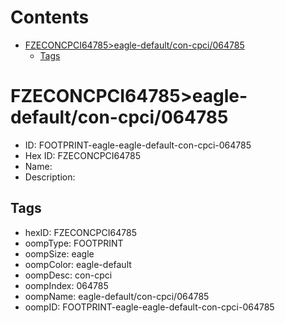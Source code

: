 



Contents
========

* [FZECONCPCI64785>eagle-default/con-cpci/064785](#fzeconcpci64785eagle-defaultcon-cpci064785)
	* [Tags](#tags)

# FZECONCPCI64785>eagle-default/con-cpci/064785

- ID: FOOTPRINT-eagle-eagle-default-con-cpci-064785
- Hex ID: FZECONCPCI64785
- Name: 
- Description: 

## Tags

- hexID: FZECONCPCI64785
- oompType: FOOTPRINT
- oompSize: eagle
- oompColor: eagle-default
- oompDesc: con-cpci
- oompIndex: 064785
- oompName: eagle-default/con-cpci/064785
- oompID: FOOTPRINT-eagle-eagle-default-con-cpci-064785
